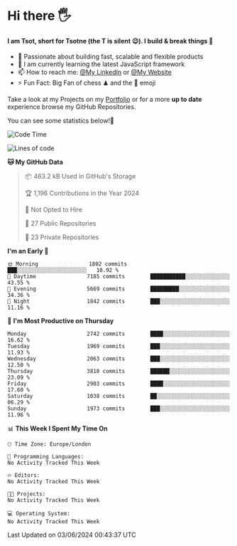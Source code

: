 # Hi there :raised_hand_with_fingers_splayed:
#### I am Tsot, short for Tsotne (the T is silent :wink:). I build & break things :space_invader:
- :telescope: Passionate about building fast, scalable and flexible products
- :seedling: I am currently learning the latest JavaScript framework 
- :mailbox: How to reach me: [@My LinkedIn](https://www.linkedin.com/in/tsotne-gvadzabia/) or [@My Website](https://tsotne.co.uk/contact)
- :zap: Fun Fact: Big Fan of chess ♟ and the 👾 emoji

Take a look at my Projects on my [Portfolio](https://tsotne.co.uk/) or for a more **up to date** experience browse my GitHub Repositories.

You can see some statistics below!:space_invader:
<!--START_SECTION:waka-->
![Code Time](http://img.shields.io/badge/Code%20Time-761%20hrs%202%20mins-blue)

![Lines of code](https://img.shields.io/badge/From%20Hello%20World%20I%27ve%20Written-6.1%20million%20lines%20of%20code-blue)

**🐱 My GitHub Data** 

> 📦 463.2 kB Used in GitHub's Storage 
 > 
> 🏆 1,196 Contributions in the Year 2024
 > 
> 🚫 Not Opted to Hire
 > 
> 📜 27 Public Repositories 
 > 
> 🔑 23 Private Repositories 
 > 
**I'm an Early 🐤** 

```text
🌞 Morning                1802 commits        ███░░░░░░░░░░░░░░░░░░░░░░   10.92 % 
🌆 Daytime                7185 commits        ███████████░░░░░░░░░░░░░░   43.55 % 
🌃 Evening                5669 commits        █████████░░░░░░░░░░░░░░░░   34.36 % 
🌙 Night                  1842 commits        ███░░░░░░░░░░░░░░░░░░░░░░   11.16 % 
```
📅 **I'm Most Productive on Thursday** 

```text
Monday                   2742 commits        ████░░░░░░░░░░░░░░░░░░░░░   16.62 % 
Tuesday                  1969 commits        ███░░░░░░░░░░░░░░░░░░░░░░   11.93 % 
Wednesday                2063 commits        ███░░░░░░░░░░░░░░░░░░░░░░   12.50 % 
Thursday                 3810 commits        ██████░░░░░░░░░░░░░░░░░░░   23.09 % 
Friday                   2903 commits        ████░░░░░░░░░░░░░░░░░░░░░   17.60 % 
Saturday                 1038 commits        ██░░░░░░░░░░░░░░░░░░░░░░░   06.29 % 
Sunday                   1973 commits        ███░░░░░░░░░░░░░░░░░░░░░░   11.96 % 
```


📊 **This Week I Spent My Time On** 

```text
🕑︎ Time Zone: Europe/London

💬 Programming Languages: 
No Activity Tracked This Week

🔥 Editors: 
No Activity Tracked This Week

🐱‍💻 Projects: 
No Activity Tracked This Week

💻 Operating System: 
No Activity Tracked This Week
```


 Last Updated on 03/06/2024 00:43:37 UTC
<!--END_SECTION:waka-->
